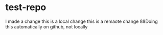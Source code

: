 # test-repo
I made a change
this is a local change 
this is a remaote change
ßßDoing this automatically on github, not locally

